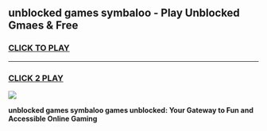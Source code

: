 
## unblocked games symbaloo - Play Unblocked Gmaes & Free
<h3>
<a href="https://news.freeplayer.one?title=unblocked_games_symbaloo&ref=23F">CLICK TO PLAY</a></h3>
<hr>

<h3>
<a href="https://news.freeplayer.one?title=unblocked_games_symbaloo&ref=23F">CLICK 2 PLAY</a>
  
</h3>

<a href="https://news.freeplayer.one?title=unblocked_games_symbaloo&ref=23F/"><img src="https://clearcache.store/games.png"></a>


**unblocked games symbaloo games unblocked: Your Gateway to Fun and Accessible Online Gaming**
